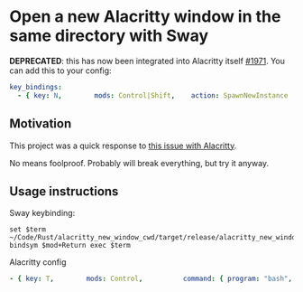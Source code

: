 # Open a new Alacritty window in the same directory with Sway

**DEPRECATED**: this has now been integrated into Alacritty itself [#1971](https://github.com/alacritty/alacritty/pull/1971). You can add this to your config:

```yml
key_bindings:
  - { key: N,        mods: Control|Shift,    action: SpawnNewInstance    }
```

## Motivation

This project was a quick response to [this issue with Alacritty](https://github.com/jwilm/alacritty/issues/808).

No means foolproof. Probably will break everything, but try it anyway.

## Usage instructions

Sway keybinding:

```
set $term ~/Code/Rust/alacritty_new_window_cwd/target/release/alacritty_new_window_cwd
bindsym $mod+Return exec $term
```

Alacritty config

```yaml
- { key: T,        mods: Control,          command: { program: "bash", args: ["-c", "~/Code/Rust/alacritty_new_window_cwd/target/release/alacritty_new_window_cwd"] } }
```